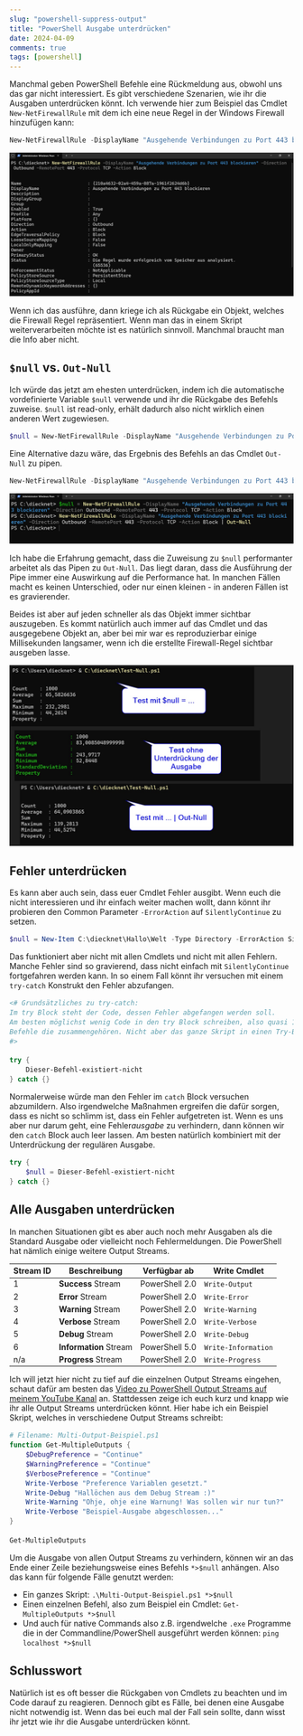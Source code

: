 ```yaml
---
slug: "powershell-suppress-output"
title: "PowerShell Ausgabe unterdrücken"
date: 2024-04-09
comments: true
tags: [powershell]
---
```


Manchmal geben PowerShell Befehle eine Rückmeldung aus, obwohl uns das gar nicht interessiert. Es gibt verschiedene Szenarien, wie ihr die Ausgaben unterdrücken könnt.
Ich verwende hier zum Beispiel das Cmdlet `New-NetFirewallRule` mit dem ich eine neue Regel in der Windows Firewall hinzufügen kann:

```powershell
New-NetFirewallRule -DisplayName "Ausgehende Verbindungen zu Port 443 blockieren" -Direction Outbound -RemotePort 443 -Protocol TCP -Action Block
```

[![Beispiel für eine exzessive Rückgabe von Informationen durch ein PowerShell Cmdlet: Der Aufruf von New-NetFirewallRule](/images/2024/2024-04-09_PowerShell_new-netfirewallrule_example.jpg "Beispiel für eine exzessive Rückgabe von Informationen durch ein PowerShell Cmdlet: Der Aufruf von New-NetFirewallRule")](/images/2024/2024-04-09_PowerShell_new-netfirewallrule_example.jpg)

Wenn ich das ausführe, dann kriege ich als Rückgabe ein Objekt, welches die Firewall Regel repräsentiert. Wenn man das in einem Skript weiterverarbeiten möchte ist es natürlich sinnvoll. Manchmal braucht man die Info aber nicht.

## `$null` vs. `Out-Null`

Ich würde das jetzt am ehesten unterdrücken, indem ich die automatische vordefinierte Variable `$null` verwende und ihr die Rückgabe des Befehls zuweise. `$null` ist read-only, erhält dadurch also nicht wirklich einen anderen Wert zugewiesen.

```powershell
$null = New-NetFirewallRule -DisplayName "Ausgehende Verbindungen zu Port 443 blockieren" -Direction Outbound -RemotePort 443 -Protocol TCP -Action Block
```

Eine Alternative dazu wäre, das Ergebnis des Befehls an das Cmdlet `Out-Null` zu pipen.

```powershell
New-NetFirewallRule -DisplayName "Ausgehende Verbindungen zu Port 443 blockieren" -Direction Outbound -RemotePort 443 -Protocol TCP -Action Block | Out-Null
```

[![2 Möglichkeiten die Ausgabe eines PowerShell Befehls zu unterdrücken: Mit $null und Out-Null](/images/2024/2024-04-09_PowerShell_hide_output_example_1.jpg "2 Möglichkeiten die Ausgabe eines PowerShell Befehls zu unterdrücken: Mit $null und Out-Null")](/images/2024/2024-04-09_PowerShell_hide_output_example_1.jpg)

Ich habe die Erfahrung gemacht, dass die Zuweisung zu `$null` performanter arbeitet als das Pipen zu `Out-Null`. Das liegt daran, dass die Ausführung der Pipe immer eine Auswirkung auf die Performance hat. In manchen Fällen macht es keinen Unterschied, oder nur einen kleinen - in anderen Fällen ist es gravierender.

Beides ist aber auf jeden schneller als das Objekt immer sichtbar auszugeben. Es kommt natürlich auch immer auf das Cmdlet und das ausgegebene Objekt an, aber bei mir war es reproduzierbar einige Millisekunden langsamer, wenn ich die erstellte Firewall-Regel sichtbar ausgeben lasse.

[![Messwerte von unterschiedlich unterdrückter Ausgabe und nicht-unterdrückter Ausgabe](/images/2024/2024-04-09_PowerShell_suppress-output-comparison.jpg "Messwerte von unterschiedlich unterdrückter Ausgabe und nicht-unterdrückter Ausgabe")](/images/2024/2024-04-09_PowerShell_suppress-output-comparison.jpg)

## Fehler unterdrücken

Es kann aber auch sein, dass euer Cmdlet Fehler ausgibt. Wenn euch die nicht interessieren und ihr einfach weiter machen wollt, dann könnt ihr probieren den Common Parameter `-ErrorAction` auf `SilentlyContinue` zu setzen.

```powershell
$null = New-Item C:\diecknet\Hallo\Welt -Type Directory -ErrorAction SilentlyContinue
```

Das funktioniert aber nicht mit allen Cmdlets und nicht mit allen Fehlern. Manche Fehler sind so gravierend, dass nicht einfach mit `SilentlyContinue` fortgefahren werden kann. In so einem Fall könnt ihr versuchen mit einem `try-catch` Konstrukt den Fehler abzufangen.

```powershell
<# Grundsätzliches zu try-catch:
Im try Block steht der Code, dessen Fehler abgefangen werden soll. 
Am besten möglichst wenig Code in den try Block schreiben, also quasi 1-2
Befehle die zusammengehören. Nicht aber das ganze Skript in einen Try-Block schreiben.
#>

try {
    Dieser-Befehl-existiert-nicht
} catch {}
```

Normalerweise würde man den Fehler im `catch` Block versuchen abzumildern. Also irgendwelche Maßnahmen ergreifen die dafür sorgen, dass es nicht so schlimm ist, dass ein Fehler aufgetreten ist. Wenn es uns aber nur darum geht, eine Fehler*ausgabe* zu verhindern, dann können wir den `catch` Block auch leer lassen. Am besten natürlich kombiniert mit der Unterdrückung der regulären Ausgabe.

```powershell
try {
    $null = Dieser-Befehl-existiert-nicht
} catch {}
```

## Alle Ausgaben unterdrücken

In manchen Situationen gibt es aber auch noch mehr Ausgaben als die Standard Ausgabe oder vielleicht noch Fehlermeldungen. Die PowerShell hat nämlich einige weitere Output Streams.

| Stream ID | Beschreibung           | Verfügbar ab   | Write Cmdlet        |
| --------- | ---------------------- | -------------- | ------------------- |
| 1         | **Success** Stream     | PowerShell 2.0 | `Write-Output`      |
| 2         | **Error** Stream       | PowerShell 2.0 | `Write-Error`       |
| 3         | **Warning** Stream     | PowerShell 2.0 | `Write-Warning`     |
| 4         | **Verbose** Stream     | PowerShell 2.0 | `Write-Verbose`     |
| 5         | **Debug** Stream       | PowerShell 2.0 | `Write-Debug`       |
| 6         | **Information** Stream | PowerShell 5.0 | `Write-Information` |
| n/a       | **Progress** Stream    | PowerShell 2.0 | `Write-Progress`    |

Ich will jetzt hier nicht zu tief auf die einzelnen Output Streams eingehen, schaut dafür am besten das [Video zu PowerShell Output Streams auf meinem YouTube Kanal](https://www.youtube.com/watch?v=tpzQA3F9O_s) an. Stattdessen zeige ich euch kurz und knapp wie ihr alle Output Streams unterdrücken könnt.
Hier habe ich ein Beispiel Skript, welches in verschiedene Output Streams schreibt:

```powershell
# Filename: Multi-Output-Beispiel.ps1
function Get-MultipleOutputs {
    $DebugPreference = "Continue"
    $WarningPreference = "Continue"
    $VerbosePreference = "Continue"
    Write-Verbose "Preference Variablen gesetzt."
    Write-Debug "Hallöchen aus dem Debug Stream :)"
    Write-Warning "Ohje, ohje eine Warnung! Was sollen wir nur tun?"
    Write-Verbose "Beispiel-Ausgabe abgeschlossen..."
}

Get-MultipleOutputs
```

Um die Ausgabe von allen Output Streams zu verhindern, können wir an das Ende einer Zeile beziehungsweise eines Befehls `*>$null` anhängen. Also das kann für folgende Fälle genutzt werden:

-   Ein ganzes Skript: `.\Multi-Output-Beispiel.ps1 *>$null`
-   Einen einzelnen Befehl, also zum Beispiel ein Cmdlet: `Get-MultipleOutputs *>$null`
-   Und auch für native Commands also z.B. irgendwelche `.exe` Programme die in der Commandline/PowerShell ausgeführt werden können: `ping localhost *>$null`

## Schlusswort

Natürlich ist es oft besser die Rückgaben von Cmdlets zu beachten und im Code darauf zu reagieren. Dennoch gibt es Fälle, bei denen eine Ausgabe nicht notwendig ist. Wenn das bei euch mal der Fall sein sollte, dann wisst ihr jetzt wie ihr die Ausgabe unterdrücken könnt.
